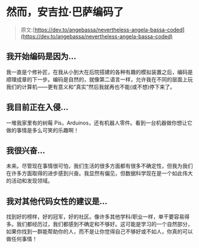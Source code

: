 # 然而，安吉拉·巴萨编码了

> 原文:[https://dev.to/angebassa/nevertheless-angela-bassa-coded](https://dev.to/angebassa/nevertheless-angela-bassa-coded)

## 我开始编码是因为...

我一直是个修补匠，在我从小到大在后院搭建的各种有趣的模拟装置之后，编码是顺理成章的下一步。编码是自然的，就像第二语言一样，允许我在不同的层面上玩我们的计算机——更有意义和“真实”然后我就再也不能(或不想)停下来了。

## 我目前正在入侵...

一堆我家里有的树莓 Pis，Arduinos，还有机器人零件。看到一台机器做你想让它做的事情是多么可笑的乐趣啊！

## 我很兴奋...

未来。尽管现在事情很可怕，我们生活的很多方面都有很多不确定性，但我为我们在许多方面取得的进步感到兴奋。我显然有偏见，但数据科学现在是一个如此伟大的活动和发现领域。

## 我对其他代码女性的建议是...

找到好的榜样，好的冠军，好的社区。像许多其他学科/职业一样，单干要容易得多。我们都经历过，我们都感到不确定和不够好。这可能是学习的一个自然部分，如果你找到一群能帮助你的人，而不是让你觉得自己不够好或不如人，你真的可以做任何事情！